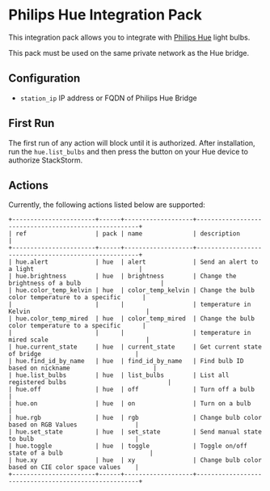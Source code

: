 # Philips Hue Integration Pack

This integration pack allows you to integrate with
[Philips Hue](http://meethue.com) light bulbs.

This pack must be used on the same private network as the Hue bridge.

## Configuration

* `station_ip` IP address or FQDN of Philips Hue Bridge

## First Run

The first run of any action will block until it is authorized. After
installation, run the `hue.list_bulbs` and then press the button
on your Hue device to authorize StackStorm.

## Actions

Currently, the following actions listed below are supported:

```
+-----------------------+------+-------------------+------------------------------------------------------+
| ref                   | pack | name              | description                                          |
+-----------------------+------+-------------------+------------------------------------------------------+
| hue.alert             | hue  | alert             | Send an alert to a light                             |
| hue.brightness        | hue  | brightness        | Change the brightness of a bulb                      |
| hue.color_temp_kelvin | hue  | color_temp_kelvin | Change the bulb color temperature to a specific      |
|                       |      |                   | temperature in Kelvin                                |
| hue.color_temp_mired  | hue  | color_temp_mired  | Change the bulb color temperature to a specific      |
|                       |      |                   | temperature in mired scale                           |
| hue.current_state     | hue  | current_state     | Get current state of bridge                          |
| hue.find_id_by_name   | hue  | find_id_by_name   | Find bulb ID based on nickname                       |
| hue.list_bulbs        | hue  | list_bulbs        | List all registered bulbs                            |
| hue.off               | hue  | off               | Turn off a bulb                                      |
| hue.on                | hue  | on                | Turn on a bulb                                       |
| hue.rgb               | hue  | rgb               | Change bulb color based on RGB Values                |
| hue.set_state         | hue  | set_state         | Send manual state to bulb                            |
| hue.toggle            | hue  | toggle            | Toggle on/off state of a bulb                        |
| hue.xy                | hue  | xy                | Change bulb color based on CIE color space values    |
+-----------------------+------+-------------------+------------------------------------------------------+
```
